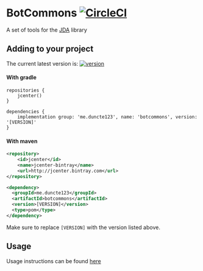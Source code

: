 # BotCommons [![CircleCI][circleImage]][circleLink]
A set of tools for the [JDA] library


## Adding to your project
The current latest version is: [ ![version][] ][download]

#### With gradle

```GRADLE
repositories {
    jcenter()
}

dependencies {
    implementation group: 'me.duncte123', name: 'botcommons', version: '[VERSION]'
}
```

#### With maven

```XML
<repository>
    <id>jcenter</id>
    <name>jcenter-bintray</name>
    <url>http://jcenter.bintray.com</url>
</repository>

<dependency>
  <groupId>me.duncte123</groupId>
  <artifactId>botcommons</artifactId>
  <version>[VERSION]</version>
  <type>pom</type>
</dependency>
```

Make sure to replace `[VERSION]` with the version listed above.

## Usage

Usage instructions can be found [here][usage]

[JDA]: https://github.com/DV8FromTheWorld/JDA
[version]: https://api.bintray.com/packages/duncte123/maven/botcommons/images/download.svg
[download]: https://bintray.com/duncte123/maven/botcommons/_latestVersion
[usage]: USAGE.md
[circleLink]: https://circleci.com/gh/duncte123/botCommons/tree/master
[circleImage]: https://circleci.com/gh/duncte123/botCommons/tree/master.svg?style=svg
